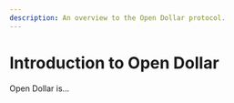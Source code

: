 ```yaml
---
description: An overview to the Open Dollar protocol.
---
```


# Introduction to Open Dollar

Open Dollar is...
